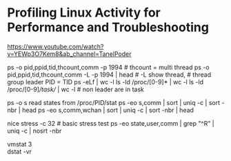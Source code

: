 
# Profiling Linux Activity for Performance and Troubleshooting

https://www.youtube.com/watch?v=YEWp3O7Kem8&ab_channel=TanelPoder


ps -o pid,ppid,tid,thcount,comm -p 1994 # thcount = multi thread
ps -o pid,ppid,tid,thcount,comm -L -p 1994 | head # -L show thread,
    # thread group leader PID = TID
ps -eLf | wc -l
ls -ld /proc/[0-9]* | wc -l
ls -ld /proc/[0-9]*/task/*  | wc -l # non leader are in task


ps -o s read states from /proc/PID/stat
ps -eo s,comm | sort | uniq -c | sort -nbr | head
ps -eo s,comm,wchan | sort | uniq -c | sort -nbr | head

nice stress -c 32   # basic stress test
ps -eo state,user,comm | grep "^R" | uniq -c | nosrt -nbr

vmstat 3  
dstat -vr